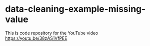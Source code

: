 # data-cleaning-example-missing-value
This is code repository for the YouTube video https://youtu.be/38zAS1VfPEE

